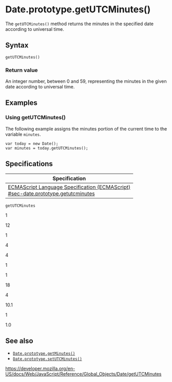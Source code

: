 Date.prototype.getUTCMinutes()
==============================

The `getUTCMinutes()` method returns the minutes in the specified date according to universal time.

Syntax
------

    getUTCMinutes()

### Return value

An integer number, between 0 and 59, representing the minutes in the given date according to universal time.

Examples
--------

### Using getUTCMinutes()

The following example assigns the minutes portion of the current time to the variable `minutes`.

    var today = new Date();
    var minutes = today.getUTCMinutes();

Specifications
--------------

<table><thead><tr class="header"><th>Specification</th></tr></thead><tbody><tr class="odd"><td><a href="https://tc39.es/ecma262/#sec-date.prototype.getutcminutes">ECMAScript Language Specification (ECMAScript)<br />
<span class="small">#sec-date.prototype.getutcminutes</span></a></td></tr></tbody></table>

`getUTCMinutes`

1

12

1

4

4

1

1

18

4

10.1

1

1.0

See also
--------

-   [`Date.prototype.getMinutes()`](getminutes)
-   [`Date.prototype.setUTCMinutes()`](setutcminutes)

<a href="https://developer.mozilla.org/en-US/docs/Web/JavaScript/Reference/Global_Objects/Date/getUTCMinutes" class="_attribution-link">https://developer.mozilla.org/en-US/docs/Web/JavaScript/Reference/Global_Objects/Date/getUTCMinutes</a>
